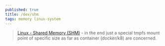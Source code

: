 ```yaml
---
published: true
title: /dev/shm
tags: memory linux-system
---
```

> [Linux - Shared Memory (SHM)](https://datacadamia.com/os/linux/shared_memory) - in the end just a special tmpfs mount point of specific size as far as container (docker/k8) are concerned.
